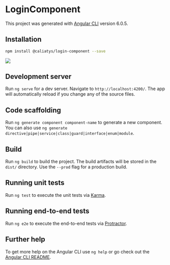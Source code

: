 # LoginComponent

This project was generated with [Angular CLI](https://github.com/angular/angular-cli) version 6.0.5.

## Installation
```sh
npm install @caliatys/login-component --save
```

<a href="https://nodei.co/npm/@caliatys/login-component/" target="_blank">
  <img src="https://nodei.co/npm/@caliatys/login-component.svg?downloads=true&downloadRank=true&stars=true">
</a>

## Development server

Run `ng serve` for a dev server. Navigate to `http://localhost:4200/`. The app will automatically reload if you change any of the source files.

## Code scaffolding

Run `ng generate component component-name` to generate a new component. You can also use `ng generate directive|pipe|service|class|guard|interface|enum|module`.

## Build

Run `ng build` to build the project. The build artifacts will be stored in the `dist/` directory. Use the `--prod` flag for a production build.

## Running unit tests

Run `ng test` to execute the unit tests via [Karma](https://karma-runner.github.io).

## Running end-to-end tests

Run `ng e2e` to execute the end-to-end tests via [Protractor](http://www.protractortest.org/).

## Further help

To get more help on the Angular CLI use `ng help` or go check out the [Angular CLI README](https://github.com/angular/angular-cli/blob/master/README.md).
